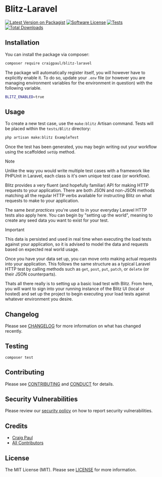 # Blitz-Laravel

[![Latest Version on Packagist][ico-version]][link-packagist]
[![Software License][ico-license]](LICENSE.md)
[![Tests][ico-tests]][link-tests]
[![Total Downloads][ico-downloads]][link-downloads]

## Installation

You can install the package via composer:

```bash
composer require craigpaul/blitz-laravel
```

The package will automatically register itself, you will however have to explicitly enable it. To do so, update your `.env` file (or however you are managing environment variables for the environment in question) with the following variable.

```bash
BLITZ_ENABLED=true
```

## Usage

To create a new test case, use the `make:blitz` Artisan command. Tests will be placed within the `tests/Blitz` directory:

```bash
php artisan make:blitz ExampleTest
```

Once the test has been generated, you may begin writing out your workflow using the scaffolded `setUp` method.

> [!NOTE]
> Unlike the way you would write multiple test cases with a framework like PHPUnit in Laravel, each class is it's own unique test case (or workflow).

Blitz provides a very fluent (and hopefully familiar) API for making HTTP requests to your application. There are both JSON and non-JSON methods matching all the regular HTTP verbs available for instructing Blitz on what requests to make to your application.

The same _best practices_ you're used to in your everyday Laravel HTTP tests also apply here. You can begin by "setting up the world", meaning to create any seed data you want to exist for your test.

> [!IMPORTANT]
> This data is persisted and used in real time when executing the load tests against your application, so it is advised to model the data and requests based on expected real world usage.

Once you have your data set up, you can move onto making actual requests into your application. This follows the same structure as a typical Laravel HTTP test by calling methods such as `get`, `post`, `put`, `patch`, or `delete` (or their JSON counterparts).

Thats all there really is to setting up a basic load test with Blitz. From here, you will want to sign into your running instance of the Blitz UI (local or hosted) and set up the project to begin executing your load tests against whatever environment you desire.

## Changelog

Please see [CHANGELOG](CHANGELOG.md) for more information on what has changed recently.

## Testing

```base
composer test
```

## Contributing

Please see [CONTRIBUTING](.github/CONTRIBUTING.md) and [CONDUCT](.github/CODE_OF_CONDUCT.md) for details.

## Security Vulnerabilities

Please review our [security policy](.github/SECURITY.md) on how to report security vulnerabilities.

## Credits

- [Craig Paul][link-author-paul]
- [All Contributors][link-contributors]

## License

The MIT License (MIT). Please see [LICENSE](LICENSE.md) for more information.

[ico-version]: https://img.shields.io/packagist/v/craigpaul/blitz-laravel.svg?style=flat-square
[ico-license]: https://img.shields.io/badge/license-MIT-brightgreen.svg?style=flat-square
[ico-tests]: https://img.shields.io/github/workflow/status/craigpaul/blitz-laravel/tests/main?label=tests&style=flat-square
[ico-style-ci]: https://styleci.io/repos/80351847/shield?branch=main
[ico-downloads]: https://img.shields.io/packagist/dt/craigpaul/blitz-laravel.svg?style=flat-square

[link-packagist]: https://packagist.org/packages/craigpaul/blitz-laravel
[link-tests]: https://github.com/craigpaul/blitz-laravel/actions?query=workflow%3Atests
[link-style-ci]: https://styleci.io/repos/80351847
[link-downloads]: https://packagist.org/packages/craigpaul/blitz-laravel
[link-author-paul]: https://github.com/craigpaul
[link-contributors]: ../../contributors
